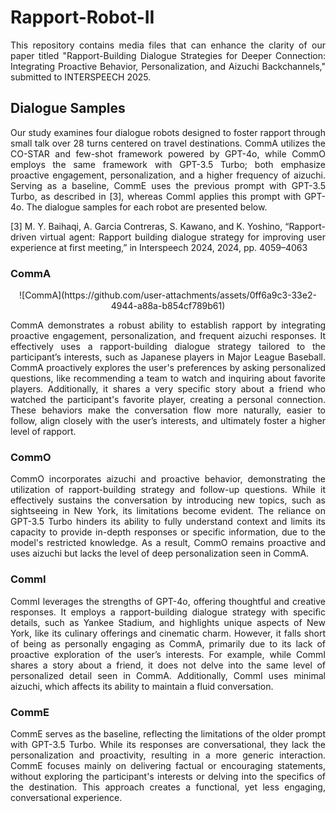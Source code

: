 # Rapport-Robot-II
<p align="justify">
This repository contains media files that can enhance the clarity of our paper titled "Rapport-Building Dialogue Strategies for Deeper Connection: Integrating Proactive Behavior, Personalization, and Aizuchi Backchannels," submitted to INTERSPEECH 2025.
</p>

## Dialogue Samples
<p align="justify">
Our study examines four dialogue robots designed to foster rapport through small talk over 28 turns centered on travel destinations. CommA utilizes the CO-STAR and few-shot framework powered by GPT-4o, while CommO employs the same framework with GPT-3.5 Turbo; both emphasize proactive engagement, personalization, and a higher frequency of aizuchi. Serving as a baseline, CommE uses the previous prompt with GPT-3.5 Turbo, as described in [3], whereas CommI applies this prompt with GPT-4o. The dialogue samples for each robot are presented below.
</p>

<p align="justify">
[3] M. Y. Baihaqi, A. Garcia Contreras, S. Kawano, and K. Yoshino, “Rapport-driven virtual agent: Rapport building dialogue strategy for improving user experience at first meeting,” in Interspeech 2024, 2024, pp. 4059–4063
</p>

### CommA 
<p align="center">
![CommA](https://github.com/user-attachments/assets/0ff6a9c3-33e2-4944-a88a-b854cf789b61)
</p>
<p align="justify">
CommA demonstrates a robust ability to establish rapport by integrating proactive engagement, personalization, and frequent aizuchi responses. It effectively uses a rapport-building dialogue strategy tailored to the participant’s interests, such as Japanese players in Major League Baseball. CommA proactively explores the user's preferences by asking personalized questions, like recommending a team to watch and inquiring about favorite players. Additionally, it shares a very specific story about a friend who watched the participant's favorite player, creating a personal connection. These behaviors make the conversation flow more naturally, easier to follow, align closely with the user’s interests, and ultimately foster a higher level of rapport.
</p>

### CommO

<p align="justify">
CommO incorporates aizuchi and proactive behavior, demonstrating the utilization of rapport-building strategy and follow-up questions. While it effectively sustains the conversation by introducing new topics, such as sightseeing in New York, its limitations become evident. The reliance on GPT-3.5 Turbo hinders its ability to fully understand context and limits its capacity to provide in-depth responses or specific information, due to the model's restricted knowledge. As a result, CommO remains proactive and uses aizuchi but lacks the level of deep personalization seen in CommA.
</p>

### CommI

<p align="justify">
CommI leverages the strengths of GPT-4o, offering thoughtful and creative responses. It employs a rapport-building dialogue strategy with specific details, such as Yankee Stadium, and highlights unique aspects of New York, like its culinary offerings and cinematic charm. However, it falls short of being as personally engaging as CommA, primarily due to its lack of proactive exploration of the user’s interests. For example, while CommI shares a story about a friend, it does not delve into the same level of personalized detail seen in CommA. Additionally, CommI uses minimal aizuchi, which affects its ability to maintain a fluid conversation.
</p>

### CommE

<p align="justify">
CommE serves as the baseline, reflecting the limitations of the older prompt with GPT-3.5 Turbo. While its responses are conversational, they lack the personalization and proactivity, resulting in a more generic interaction. CommE focuses mainly on delivering factual or encouraging statements, without exploring the participant's interests or delving into the specifics of the destination. This approach creates a functional, yet less engaging, conversational experience.
</p>
